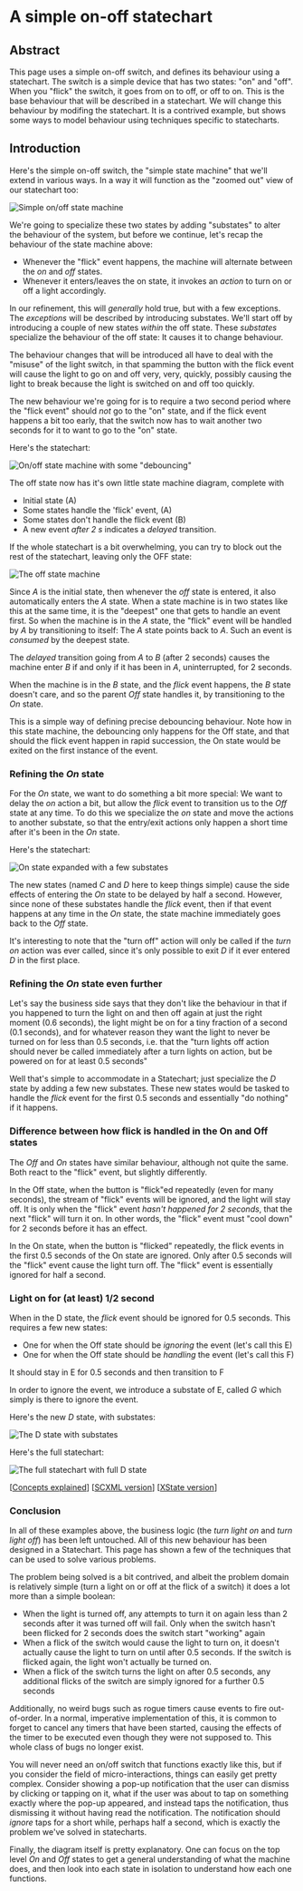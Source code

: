 # A simple on-off statechart

## Abstract

This page uses a simple on-off switch, and defines its behaviour using a statechart.  The switch is a simple device that has two states: "on" and "off".  When you "flick" the switch, it goes from on to off, or off to on.  This is the base behaviour that will be described in a statechart.  We will change this behaviour by modifing the statechart.  It is a contrived example, but shows some ways to model behaviour using techniques specific to statecharts.

## Introduction

Here's the simple on-off switch, the "simple state machine" that we'll extend in various ways.  In a way it will function as the "zoomed out" view of our statechart too:

![Simple on/off state machine](on-off.svg)

We're going to specialize these two states by adding "substates" to alter the behaviour of the system, but before we continue, let's recap the behaviour of the state machine above:

- Whenever the "flick" event happens, the machine will alternate between the _on_ and _off_ states.
- Whenever it enters/leaves the on state, it invokes an _action_ to turn on or off a light accordingly.

In our refinement, this will _generally_ hold true, but with a few exceptions.  The _exceptions_ will be described by introducing substates.  We'll start off by introducing a couple of new states _within_ the off state.  These _substates_ specialize the behaviour of the off state: It causes it to change behaviour.

The behaviour changes that will be introduced all have to deal with the "misuse" of the light switch, in that spamming the button with the flick event will cause the light to go on and off very, very, quickly, possibly causing the light to break because the light is switched on and off too quickly.

The new behaviour we're going for is to require a two second period where the "flick event" should _not_ go to the "on" state, and if the flick event happens a bit too early, that the switch now has to wait another two seconds for it to want to go to the "on" state.

Here's the statechart:

![On/off state machine with some "debouncing"](on-off-offdebounce.svg)

The off state now has it's own little state machine diagram, complete with

- Initial state (A)
- Some states handle the 'flick' event, (A)
- Some states don't handle the flick event (B)
- A new event _after 2 s_ indicates a _delayed_ transition.

If the whole statechart is a bit overwhelming, you can try to block out the rest of the statechart, leaving only the OFF state:

![The off state machine](off-dimmed.svg)

Since _A_ is the initial state, then whenever the _off_ state is entered, it also automatically enters the _A_ state.  When a state machine is in two states like this at the same time, it is the "deepest" one that gets to handle an event first.  So when the machine is in the _A_ state, the "flick" event will be handled by _A_ by transitioning to itself: The _A_ state points back to _A_.  Such an event is _consumed_ by the deepest state.

The _delayed_ transition going from _A_ to _B_ (after 2 seconds) causes the machine enter _B_ if and only if it has been in _A_, uninterrupted, for 2 seconds.

When the machine is in the _B_ state, and the _flick_ event happens, the _B_ state doesn't care, and so the parent _Off_ state handles it, by transitioning to the _On_ state.

This is a simple way of defining precise debouncing behaviour.  Note how in this state machine, the debouncing only happens for the Off state, and that should the flick event happen in rapid succession, the On state would be exited on the first instance of the event.

### Refining the _On_ state

For the _On_ state, we want to do something a bit more special: We want to delay the _on_ action a bit, but allow the _flick_ event to transition us to the _Off_ state at any time.  To do this we specialize the _on_ state and move the actions to another substate, so that the entry/exit actions only happen a short time after it's been in the _On_ state.

Here's the statechart:

![On state expanded with a few substates](on-off-on-delayed.svg)

The new states (named _C_ and _D_ here to keep things simple) cause the side effects of entering the _On_ state to be delayed by half a second.  However, since none of these substates handle the _flick_ event, then if that event happens at any time in the _On_ state, the state machine immediately goes back to the _Off_ state.

It's interesting to note that the "turn off" action will only be called if the _turn on_ action was ever called, since it's only possible to exit _D_ if it ever entered _D_ in the first place.

### Refining the _On_ state even further

Let's say the business side says that they don't like the behaviour in that if you happened to turn the light on and then off again at just the right moment (0.6 seconds), the light might be on for a tiny fraction of a second (0.1 seconds), and for whatever reason they want the light to never be turned on for less than 0.5 seconds, i.e. that the "turn lights off action should never be called immediately after a turn lights on action, but be powered on for at least 0.5 seconds"

Well that's simple to accommodate in a Statechart; just specialize the _D_ state by adding a few new substates.  These new states would be tasked to handle the _flick_ event for the first 0.5 seconds and essentially "do nothing" if it happens.

### Difference between how flick is handled in the On and Off states

The _Off_ and _On_ states have similar behaviour, although not quite the same.  Both react to the "flick" event, but slightly differently.

In the Off state, when the button is "flick"ed repeatedly (even for many seconds), the stream of "flick" events will be ignored, and the light will stay off.  It is only when the "flick" event _hasn't happened for 2 seconds_, that the next "flick" will turn it on.  In other words, the "flick" event must "cool down" for 2 seconds before it has an effect.

In the On state, when the button is "flicked" repeatedly, the flick events in the first 0.5 seconds of the On state are ignored. Only after 0.5 seconds will the "flick" event cause the light turn off.  The "flick" event is essentially ignored for half a second.

### Light on for (at least) 1/2 second

When in the D state, the _flick_ event should be ignored for 0.5 seconds.  This requires a few new states:

- One for when the Off state should be *ignoring* the event (let's call this E)
- One for when the Off state should be *handling* the event (let's call this F)

It should stay in E for 0.5 seconds and then transition to F

In order to ignore the event, we introduce a substate of E, called _G_ which simply is there to ignore the event.

Here's the new _D_ state, with substates:

![The _D_ state with substates](on-off-delayed-exit-1-zoomed.svg)

Here's the full statechart:

![The full statechart with full _D_ state](on-off-delayed-exit-1.svg)

\[[Concepts explained](concepts.html)]
\[[SCXML version](on-off-delayed-exit-1.scxml.xml)]
\[[XState version](on-off-delayed-exit-1.xstate.json)]

### Conclusion

In all of these examples above, the business logic (the _turn light on_ and _turn light off_) has been left untouched. All of this new behaviour has been designed in a Statechart.  This page has shown a few of the techniques that can be used to solve various problems.

The problem being solved is a bit contrived, and albeit the problem domain is relatively simple (turn a light on or off at the flick of a switch) it does a lot more than a simple boolean:

- When the light is turned off, any attempts to turn it on again less than 2 seconds after it was turned off will fail. Only when the switch hasn't been flicked for 2 seconds does the switch start "working" again
- When a flick of the switch would cause the light to turn on, it doesn't actually cause the light to turn on until after 0.5 seconds.  If the switch is flicked again, the light won't actually be turned on.
- When a flick of the switch turns the light on after 0.5 seconds, any additional flicks of the switch are simply ignored for a further 0.5 seconds

Additionally, no weird bugs such as rogue timers cause events to fire out-of-order.  In a normal, imperative implementation of this, it is common to forget to cancel any timers that have been started, causing the effects of the timer to be executed even though they were not supposed to.  This whole class of bugs no longer exist.

You will never need an on/off switch that functions exactly like this, but if you consider the field of micro-interactions, things can easily get pretty complex.  Consider showing a pop-up notification that the user can dismiss by clicking or tapping on it, what if the user was about to tap on something exactly where the pop-up appeared, and instead taps the notification, thus dismissing it without having read the notification.  The notification should _ignore_ taps for a short while, perhaps half a second, which is exactly the problem we've solved in statecharts.

Finally, the diagram itself is pretty explanatory.  One can focus on the top level _On_ and _Off_ states to get a general understanding of what the machine does, and then look into each state in isolation to understand how each one functions.

